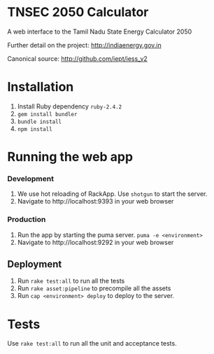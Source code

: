 # TNSEC 2050 Calculator

A web interface to the Tamil Nadu State Energy Calculator 2050

Further detail on the project:
http://indiaenergy.gov.in

Canonical source:
http://github.com/iept/iess_v2

# Installation

1. Install Ruby dependency `ruby-2.4.2`
2. `gem install bundler`
3. `bundle install`
4. `npm install`

# Running the web app

### Development

  1. We use hot reloading of RackApp. Use `shotgun` to start the server.
  2. Navigate to http://localhost:9393 in your web browser

### Production

  1. Run the app by starting the puma server. `puma -e <environment>`
  2. Navigate to http://localhost:9292 in your web browser

## Deployment

  1. Run `rake test:all` to run all the tests
  2. Run `rake asset:pipeline` to precompile all the assets  
  3. Run `cap <environment> deploy` to deploy to the server.

# Tests

Use `rake test:all` to run all the unit and acceptance tests.
